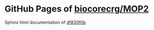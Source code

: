 GitHub Pages of [biocorecrg/MOP2](https://github.com/biocorecrg/MOP2.git)
===
Sphinx html documentation of [df830f0b](https://github.com/biocorecrg/MOP2/tree/df830f0be9b40e6867d5cfc668cdfdc121f51abc)

